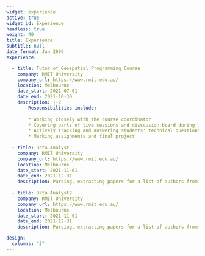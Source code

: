 ```yaml
---
widget: experience
active: true
widget_id: Experience
headless: true
weight: 40
title: Experience
subtitle: null
date_format: Jan 2006
experience:

  - title: Tutor of Geospatial Programming Course
    company: RMIT University
    company_url: https://www.rmit.edu.au/
    location: Melbourne
    date_start: 2021-07-01
    date_end: 2021-10-30
    description: |-2
        Responsibilities include:
        
        * Working closely with the course coordinator
        * Covering parts of live sessions and disscusion board during intensive week.
        * Actively tracking and answering students' technical questions on Piazza and Canvas forums.
        * Marking assignments and final project
        
  - title: Data Analyst
    company: RMIT University
    company_url: https://www.rmit.edu.au/
    location: Melbourne
    date_start: 2021-11-01
    date_end: 2021-12-31
    description: Parsing, extracting papers for a list of authors from dblp and assigning Core.edu values to each.
    
  - title: Data Analyst2
    company: RMIT University
    company_url: https://www.rmit.edu.au/
    location: Melbourne
    date_start: 2021-11-01
    date_end: 2021-12-31
    description: Parsing, extracting papers for a list of authors from dblp and assigning Core.edu values to each.

design:
  columns: "2"
---
```

